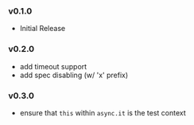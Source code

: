 ### v0.1.0
  * Initial Release
### v0.2.0
  * add timeout support
  * add spec disabling (w/ 'x' prefix)
### v0.3.0
  * ensure that `this` within `async.it` is the test context
